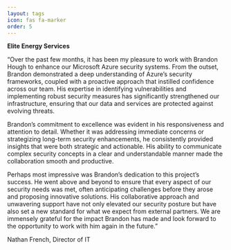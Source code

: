 ```yaml
---
layout: tags
icon: fas fa-marker
order: 5
---
```


**Elite Energy Services**

“Over the past few months, it has been my pleasure to work with Brandon Hough to enhance our Microsoft Azure security systems. From the outset, Brandon demonstrated a deep understanding of Azure’s security frameworks, coupled with a proactive approach that instilled confidence across our team. His expertise in identifying vulnerabilities and implementing robust security measures has significantly strengthened our infrastructure, ensuring that our data and services are protected against evolving threats.

Brandon’s commitment to excellence was evident in his responsiveness and attention to detail. Whether it was addressing immediate concerns or strategizing long-term security enhancements, he consistently provided insights that were both strategic and actionable. His ability to communicate complex security concepts in a clear and understandable manner made the collaboration smooth and productive.

Perhaps most impressive was Brandon’s dedication to this project’s success. He went above and beyond to ensure that every aspect of our security needs was met, often anticipating challenges before they arose and proposing innovative solutions. His collaborative approach and unwavering support have not only elevated our security posture but have also set a new standard for what we expect from external partners. We are immensely grateful for the impact Brandon has made and look forward to the opportunity to work with him again in the future.”

Nathan French, Director of IT